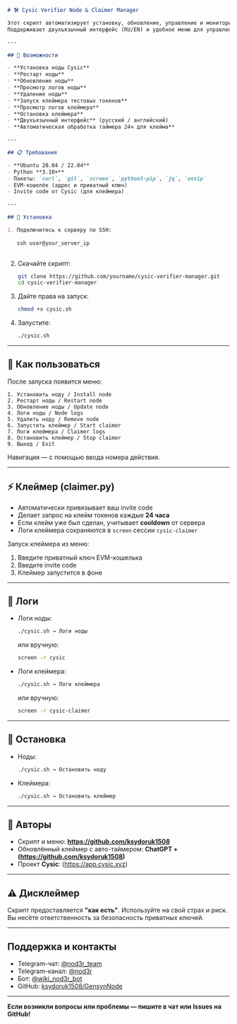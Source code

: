 ````markdown
# 🛠️ Cysic Verifier Node & Claimer Manager

Этот скрипт автоматизирует установку, обновление, управление и мониторинг **Cysic Verifier Node** и встроенного **тест-токен клеймера**.  
Поддерживает двухъязычный интерфейс (RU/EN) и удобное меню для управления нодой и клеймером.

---

## 📌 Возможности

- **Установка ноды Cysic**
- **Рестарт ноды**
- **Обновление ноды**
- **Просмотр логов ноды**
- **Удаление ноды**
- **Запуск клеймера тестовых токенов**
- **Просмотр логов клеймера**
- **Остановка клеймера**
- **Двухъязычный интерфейс** (русский / английский)
- **Автоматическая обработка таймера 24ч для клейма**

---

## 📋 Требования

- **Ubuntu 20.04 / 22.04**
- Python **3.10+**
- Пакеты: `curl`, `git`, `screen`, `python3-pip`, `jq`, `unzip`
- EVM-кошелёк (адрес и приватный ключ)
- Invite code от Cysic (для клеймера)

---

## 🚀 Установка

1. Подключитесь к серверу по SSH:
   
   ssh user@your_server_ip
  

````

2. Скачайте скрипт:

   ```bash
   git clone https://github.com/yourname/cysic-verifier-manager.git
   cd cysic-verifier-manager
   ```

3. Дайте права на запуск:

   ```bash
   chmod +x cysic.sh
   ```

4. Запустите:

   ```bash
   ./cysic.sh
   ```

---

## 📖 Как пользоваться

После запуска появится меню:

```
1. Установить ноду / Install node
2. Рестарт ноды / Restart node
3. Обновление ноды / Update node
4. Логи ноды / Node logs
5. Удалить ноду / Remove node
6. Запустить клеймер / Start claimer
7. Логи клеймера / Claimer logs
8. Остановить клеймер / Stop claimer
9. Выход / Exit
```

Навигация — с помощью ввода номера действия.

---

## ⚡ Клеймер (claimer.py)

* Автоматически привязывает ваш invite code
* Делает запрос на клейм токенов каждые **24 часа**
* Если клейм уже был сделан, учитывает **cooldown** от сервера
* Логи клеймера сохраняются в `screen` сессии `cysic-claimer`

Запуск клеймера из меню:

1. Введите приватный ключ EVM-кошелька
2. Введите invite code
3. Клеймер запустится в фоне

---

## 📜 Логи

* Логи ноды:

  ```bash
  ./cysic.sh → Логи ноды
  ```

  или вручную:

  ```bash
  screen -r cysic
  ```

* Логи клеймера:

  ```bash
  ./cysic.sh → Логи клеймера
  ```

  или вручную:

  ```bash
  screen -r cysic-claimer
  ```

---

## 🛑 Остановка

* Ноды:

  ```bash
  ./cysic.sh → Остановить ноду
  ```

* Клеймера:

  ```bash
  ./cysic.sh → Остановить клеймер
  ```

---

## 🖤 Авторы

* Скрипт и меню: **https://github.com/ksydoruk1508**
* Обновлённый клеймер с авто-таймером: **ChatGPT + (https://github.com/ksydoruk1508)**
* Проект **Cysic**: (https://app.cysic.xyz)

---

## ⚠️ Дисклеймер

Скрипт предоставляется **"как есть"**.
Используйте на свой страх и риск.
Вы несёте ответственность за безопасность приватных ключей.

---

## Поддержка и контакты

* Telegram-чат: [@nod3r\_team](https://t.me/nod3r_team)
* Telegram-канал: [@nod3r](https://t.me/nod3r)
* Бот: [@wiki\_nod3r\_bot](https://t.me/wiki_nod3r_bot)
* GitHub: [ksydoruk1508/GensynNode](https://github.com/ksydoruk1508/GensynNode)

---

**Если возникли вопросы или проблемы — пишите в чат или Issues на GitHub!**
